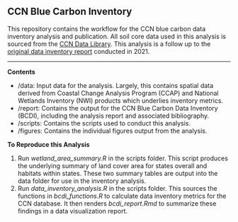 ## CCN Blue Carbon Inventory

This repository contains the workflow for the CCN blue carbon data inventory analysis and publication. All soil core data used in this analysis is sourced from the [CCN Data Library](https://github.com/Smithsonian/CCN-Data-Library). This analysis is a follow up to the [original data inventory report](https://smithsonian.github.io/CCRCN-Pew-Project/) conducted in 2021.

***

**Contents**

- /data: Input data for the analysis. Largely, this contains spatial data derived from Coastal Change Analysis Program (CCAP) and National Wetlands Inventory (NWI) products which underlies inventory metrics.
- /report: Contains the output for the CCN Blue Carbon Data Inventory (BCDI), including the analysis report and associated bibliography.
- /scripts: Contains the scripts used to conduct this analysis.
- /figures: Contains the individual figures output from the analysis.

**To Reproduce this Analysis**

1. Run *wetland_area_summary.R* in the scripts folder. This script produces the underlying summary of land cover area for states overall and habitats within states. These two summary tables are output into the data folder for use in the inventory analysis.
2. Run *data_inventory_analysis.R* in the scripts folder. This sources the functions in *bcdi_functions.R* to calculate data inventory metrics for the CCN database. It then renders *bcdi_report.Rmd* to summarize these findings in a data visualization report.
